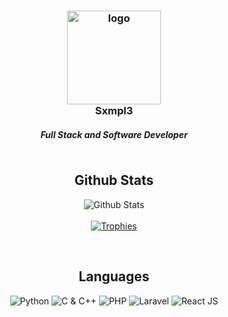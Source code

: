 <h3 align="center">
    <img src="https://avatars.githubusercontent.com/u/116309678?s=400&u=8db30e261b15b7b976d1ee6e366f707bc17bab8d&v=4" width="150"
        height="150" alt="logo" /></br>
    Sxmpl3
    <h5 align="center">
        Full Stack and Software Developer
    </h5>
</h3>

<p align="center">
    <a href="https://github.com/Sxmpl3?tab=followers">
        <img src="https://img.shields.io/github/followers/Sxmpl3?style=for-the-badge&logo=starship&color=B5E8E0&logoColor=D9E0EE&labelColor=302D41"
            alt="">
    </a><br>
</p>

<h2 align="center">Github Stats</h2>
<p align="center">
    <img src="https://github-readme-stats.vercel.app/api?username=Sxmpl3&row_icons=true&include_all_commits=true&hide=issues&hide_border=true&theme=nord"
        alt="Github Stats"><br><br>
    <a href="https://github.com/Sxmpl3">
        <img src="https://github-profile-trophy.vercel.app/?username=Sxmpl3&theme=nord&row=1" alt="Trophies">
    </a>
    <br>
</p><br>

<h2 align="center">Languages</h2>
<p align="center">
    <img src="https://img.shields.io/badge/Python-FFD43B?style=for-the-badge&logo=python&logoColor=D9E0EE&color=B5E8E0&labelColor=302D41" alt="Python">
    <img src="https://img.shields.io/badge/C++-4EAA25?style=for-the-badge&logo=C%2B%2B&logoColor=D9E0EE&color=B5E8E0&labelColor=302D41" alt="C & C++">
    <img src="https://img.shields.io/badge/PHP-777BB4?style=for-the-badge&logo=php&logoColor=D9E0EE&color=B5E8E0&labelColor=302D41" alt="PHP">
    <img src="https://img.shields.io/badge/Laravel-2e2e2e?style=for-the-badge&logo=laravel&logoColor=D9E0EE&color=B5E8E0&labelColor=302D41" alt="Laravel">
    <img src="https://img.shields.io/badge/-ReactJs-61DAFB?style=for-the-badge&logo=react&logoColor=D9E0EE&color=B5E8E0&labelColor=302D41" alt="React JS">
</p><br>
